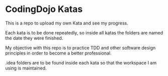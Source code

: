# CodingDojo Katas

This is a repo to upload my own Kata and see my progress.

Each kata is to be done repeatedly, so inside all katas the folders are named the date they were finished.

My objective with this repo is to practice TDD and other software design principles in order to become a better professional.

.idea folders are to be found inside each kata so that the workspace I am using is maintained.
